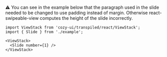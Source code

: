 ⚠️ You can see in the example below that the paragraph used in the slide needed to be changed to use padding instead of margin. Otherwise react-swipeable-view computes the height of the slide incorrectly.

```
import ViewStack from 'cozy-ui/transpiled/react/ViewStack';
import { Slide } from './example';

<ViewStack>
  <Slide number={1} />
</ViewStack>
```
